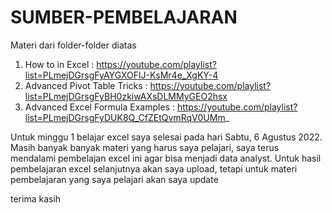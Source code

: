 # SUMBER-PEMBELAJARAN

Materi dari folder-folder diatas
1. How to in Excel : https://youtube.com/playlist?list=PLmejDGrsgFyAYGXOFlJ-KsMr4e_XgKY-4
2. Advanced Pivot Table Tricks : https://youtube.com/playlist?list=PLmejDGrsgFyBH0zkiwAXsDLMMyGEO2hsx
3. Advanced Excel Formula Examples : https://youtube.com/playlist?list=PLmejDGrsgFyDUK8Q_CfZEtQvmRqV0UMm_

Untuk minggu 1 belajar excel saya selesai pada hari Sabtu, 6 Agustus 2022.
Masih banyak banyak materi yang harus saya pelajari, saya terus mendalami pembelajan excel ini agar bisa menjadi data analyst.
Untuk hasil pembelajaran excel selanjutnya akan saya upload, tetapi untuk materi pembelajaran yang saya pelajari akan saya update

terima kasih
